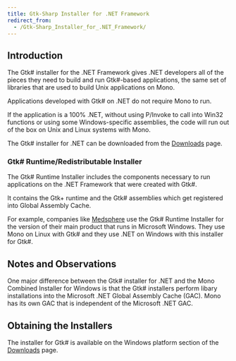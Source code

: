 ```yaml
---
title: Gtk-Sharp Installer for .NET Framework
redirect_from:
  - /Gtk-Sharp_Installer_for_.NET_Framework/
---
```


## Introduction

The Gtk# installer for the .NET Framework gives .NET developers all of the pieces they need to build and run Gtk#-based applications, the same set of libraries that are used to build Unix applications on Mono.

Applications developed with Gtk# on .NET do not require Mono to run.

If the application is a 100% .NET, without using P/Invoke to call into Win32 functions or using some Windows-specific assemblies, the code will run out of the box on Unix and Linux systems with Mono.

The Gtk# installer for .NET can be downloaded from the [Downloads](/download/stable/#download-win) page.

### Gtk# Runtime/Redistributable Installer

The Gtk# Runtime Installer includes the components necessary to run applications on the .NET Framework that were created with Gtk#.

It contains the Gtk+ runtime and the Gtk# assemblies which get registered into Global Assembly Cache.

For example, companies like [Medsphere](http://www.medsphere.com) use the Gtk# Runtime Installer for the version of their main product that runs in Microsoft Windows. They use Mono on Linux with Gtk# and they use .NET on Windows with this installer for Gtk#.

## Notes and Observations

One major difference between the Gtk# installer for .NET and the Mono Combined Installer for Windows is that the Gtk# installers perform libary installations into the Microsoft .NET Global Assembly Cache (GAC). Mono has its own GAC that is independent of the Microsoft .NET GAC.

## Obtaining the Installers

The installer for Gtk# is available on the Windows platform section of the [Downloads](/download/stable/#download-win) page.
